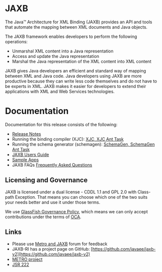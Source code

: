 # JAXB

The Java™ Architecture for XML Binding (JAXB) provides an API and tools that automate the mapping between XML documents and Java objects.

The JAXB framework enables developers to perform the following operations:
- Unmarshal XML content into a Java representation
- Access and update the Java representation
- Marshal the Java representation of the XML content into XML content

JAXB gives Java developers an efficient and standard way of mapping between XML and Java code. Java developers using JAXB are more productive because they can write less code themselves and do not have to be experts in XML. JAXB makes it easier for developers to extend their applications with XML and Web Services technologies.

# Documentation
Documentation for this release consists of the following:
- [Release Notes](https://javaee.github.io/jaxb-v2/doc/user-guide/ch02.html)
- Running the binding compiler (XJC): [XJC, XJC Ant Task](https://javaee.github.io/jaxb-v2/doc/user-guide/ch04.html#tools-xjc-ant-task)
- Running the schema generator (schemagen): [SchemaGen, SchemaGen Ant Task](https://javaee.github.io/jaxb-v2/doc/user-guide/ch04.html#tools-schemagen-ant-task)
- [JAXB Users Guide](https://javaee.github.io/jaxb-v2/doc/user-guide/ch03.html)
- [Sample Apps](https://javaee.github.io/jaxb-v2/doc/user-guide/ch01.html#jaxb-2-0-sample-apps)
- JAXB FAQs [Frequently Asked Questions](https://javaee.github.io/jaxb-v2/doc/user-guide/ch06.html)

## Licensing and Governance

JAXB is licensed under a dual license - CDDL 1.1 and GPL 2.0 with Class-path Exception. 
That means you can choose which one of the two suits your needs better and use it under those terms.

We use [GlassFish Governance Policy](https://javaee.github.io/jaxb-v2/CONTRIBUTING), 
which means we can only accept contributions under the 
terms of [OCA](http://oracle.com/technetwork/goto/oca).

## Links
- Please use [Metro and JAXB](https://javaee.groups.io/g/metro) forum for feedback
- JAXB-RI has a project page on GitHub: [https://github.com/javaee/jaxb-v2](https://github.com/javaee/jaxb-v2)
- [METRO project](https://javaee.github.io/metro)
- [JSR 222](https://jcp.org/en/jsr/detail?id=222)
